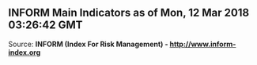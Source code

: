 ## INFORM Main Indicators as of Mon, 12 Mar 2018 03:26:42 GMT

Source: **INFORM (Index For Risk Management) - http://www.inform-index.org**